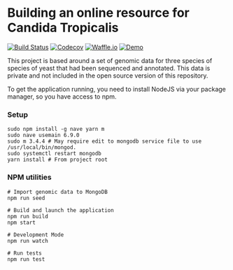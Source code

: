 # Building an online resource for Candida Tropicalis

[![Build Status](https://travis-ci.com/bag-man/final-year-project.svg?token=gr5Kv7LRnKCzUp9adeKC&branch=master)](https://travis-ci.com/bag-man/final-year-project)
[![Codecov](https://codecov.io/gh/bag-man/final-year-project/branch/master/graph/badge.svg?token=GuPuQcHhdX)](https://codecov.io/gh/bag-man/final-year-project)
[![Waffle.io](https://img.shields.io/badge/Waffle%20Board-active-green.svg)](https://waffle.io/bag-man/final-year-project)
[![Demo](https://img.shields.io/badge/Demo-live-green.svg)](http://project.owen.cymru)


This project is based around a set of genomic data for three species of species of yeast that had been sequenced and annotated. This data is private and not included in the open source version of this repository. 

To get the application running, you need to install NodeJS via your package manager, so you have access to npm.

### Setup


    sudo npm install -g nave yarn m
    sudo nave usemain 6.9.0
    sudo m 3.4.4 # May require edit to mongodb service file to use /usr/local/bin/mongod.
    sudo systemctl restart mongodb 
    yarn install # From project root
   

### NPM utilities
    # Import genomic data to MongoDB
    npm run seed

    # Build and launch the application
    npm run build
    npm start

    # Development Mode
    npm run watch

    # Run tests
    npm run test
